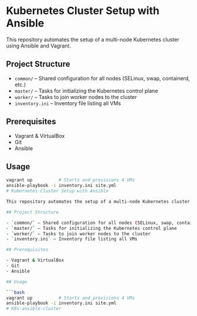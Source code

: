 # Kubernetes Cluster Setup with Ansible

This repository automates the setup of a multi-node Kubernetes cluster using Ansible and Vagrant.

## Project Structure

- `common/` – Shared configuration for all nodes (SELinux, swap, containerd, etc.)
- `master/` – Tasks for initializing the Kubernetes control plane
- `worker/` – Tasks to join worker nodes to the cluster
- `inventory.ini` – Inventory file listing all VMs

## Prerequisites

- Vagrant & VirtualBox
- Git
- Ansible

## Usage

```bash
vagrant up          # Starts and provisions 4 VMs
ansible-playbook -i inventory.ini site.yml
# Kubernetes Cluster Setup with Ansible

This repository automates the setup of a multi-node Kubernetes cluster using Ansible and Vagrant.

## Project Structure

- `common/` – Shared configuration for all nodes (SELinux, swap, containerd, etc.)
- `master/` – Tasks for initializing the Kubernetes control plane
- `worker/` – Tasks to join worker nodes to the cluster
- `inventory.ini` – Inventory file listing all VMs

## Prerequisites

- Vagrant & VirtualBox
- Git
- Ansible

## Usage

```bash
vagrant up          # Starts and provisions 4 VMs
ansible-playbook -i inventory.ini site.yml
# K8s-ansible-cluster

